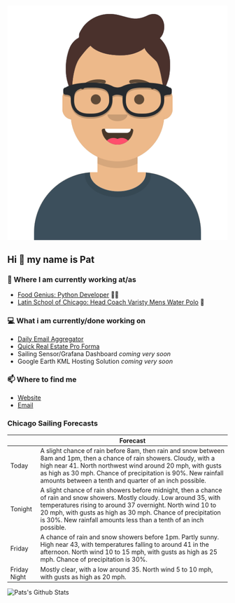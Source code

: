 [![Social banner for p-j-falconer](https://raw.githubusercontent.com/P-J-FALCONER/P-J-FALCONER/master/assets/avataaars.svg)](https://patfalconer.com/)
## Hi :wave: my name is Pat

### 💼 Where I am currently working at/as
- [Food Genius: Python Developer](https://getfoodgenius.com/) 🍔🐍
- [Latin School of Chicago: Head Coach Varisty Mens Water Polo](https://www.latinschool.org/) 🤽


### 💻 What i am currently/done working on
 - [Daily Email Aggregator](https://github.com/P-J-FALCONER/dott_daily_mail)
 - [Quick Real Estate Pro Forma](https://github.com/P-J-FALCONER/henry)
 - Sailing Sensor/Grafana Dashboard *coming very soon*
 - Google Earth KML Hosting Solution *coming very soon*

### 📫 Where to find me
 - [Website](https://patfalconer.com/)
 - [Email](mailto:patrick.j.falconer@gmail.com)


### Chicago Sailing Forecasts
|   | Forecast  |
|---|---|
| Today | A slight chance of rain before 8am, then rain and snow between 8am and 1pm, then a chance of rain showers. Cloudy, with a high near 41. North northwest wind around 20 mph, with gusts as high as 30 mph. Chance of precipitation is 90%. New rainfall amounts between a tenth and quarter of an inch possible. |
| Tonight | A slight chance of rain showers before midnight, then a chance of rain and snow showers. Mostly cloudy. Low around 35, with temperatures rising to around 37 overnight. North wind 10 to 20 mph, with gusts as high as 30 mph. Chance of precipitation is 30%. New rainfall amounts less than a tenth of an inch possible. |
| Friday | A chance of rain and snow showers before 1pm. Partly sunny. High near 43, with temperatures falling to around 41 in the afternoon. North wind 10 to 15 mph, with gusts as high as 25 mph. Chance of precipitation is 30%. |
| Friday Night | Mostly clear, with a low around 35. North wind 5 to 10 mph, with gusts as high as 20 mph. |

![Pats's Github Stats](https://github-readme-stats.vercel.app/api?username=p-j-falconer&show_icons=true&theme=radical)
